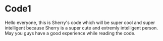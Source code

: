 # Code1
Hello everyone, this is Sherry's code which will be super cool and super intelligent because Sherry is a super cute and extremly intelligent person. May you guys have a good experience while reading the code.
